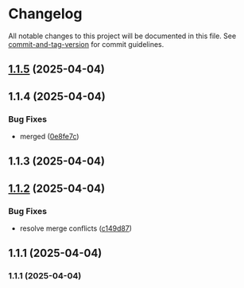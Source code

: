 # Changelog

All notable changes to this project will be documented in this file. See [commit-and-tag-version](https://github.com/absolute-version/commit-and-tag-version) for commit guidelines.

## [1.1.5](https://github.com/sesamyab/wordpress-sesamy-2/compare/v1.1.4...v1.1.5) (2025-04-04)

## 1.1.4 (2025-04-04)


### Bug Fixes

* merged ([0e8fe7c](https://github.com/sesamyab/wordpress-sesamy-2/commit/0e8fe7c10863c0a5c5748f3da00096777f4bb986))

## 1.1.3 (2025-04-04)

## [1.1.2](https://github.com/sesamyab/wordpress-sesamy-2/compare/v1.2.1...v1.1.2) (2025-04-04)

### Bug Fixes

- resolve merge conflicts ([c149d87](https://github.com/sesamyab/wordpress-sesamy-2/commit/c149d872272d1125265dafb8173ecdad300f4e68))

## 1.1.1 (2025-04-04)

### 1.1.1 (2025-04-04)
